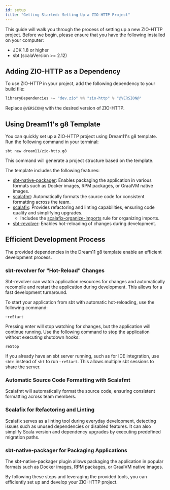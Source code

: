```yaml
---
id: setup
title: "Getting Started: Setting Up a ZIO-HTTP Project"
---
```


This guide will walk you through the process of setting up a new ZIO-HTTP project. Before we begin, please ensure that you have the following installed on your computer:

- JDK 1.8 or higher
- sbt (scalaVersion >= 2.12)

## Adding ZIO-HTTP as a Dependency

To use ZIO-HTTP in your project, add the following dependency to your build file:

```scala
libraryDependencies += "dev.zio" %% "zio-http" % "@VERSION@"
```

Replace `@VERSION@` with the desired version of ZIO-HTTP.

## Using Dream11's g8 Template

You can quickly set up a ZIO-HTTP project using Dream11's g8 template. Run the following command in your terminal:

```shell
sbt new dream11/zio-http.g8
```

This command will generate a project structure based on the template.

The template includes the following features:

- [sbt-native-packager](https://github.com/sbt/sbt-native-packager): Enables packaging the application in various formats such as Docker images, RPM packages, or GraalVM native images.
- [scalafmt](https://github.com/scalameta/scalafmt): Automatically formats the source code for consistent formatting across the team.
- [scalafix](https://github.com/scalacenter/scalafix): Provides refactoring and linting capabilities, ensuring code quality and simplifying upgrades.
    - Includes the [scalafix-organize-imports](https://github.com/liancheng/scalafix-organize-imports) rule for organizing imports.
- [sbt-revolver](https://github.com/spray/sbt-revolver): Enables hot-reloading of changes during development.

## Efficient Development Process

The provided dependencies in the Dream11 g8 template enable an efficient development process.

### sbt-revolver for "Hot-Reload" Changes

Sbt-revolver can watch application resources for changes and automatically recompile and restart the application during development. This allows for a fast development turnaround.

To start your application from sbt with automatic hot-reloading, use the following command:

```shell
~reStart
```

Pressing enter will stop watching for changes, but the application will continue running. Use the following command to stop the application without executing shutdown hooks:

```shell
reStop
```

If you already have an sbt server running, such as for IDE integration, use `sbtn` instead of `sbt` to run `~reStart`. This allows multiple sbt sessions to share the server.

### Automatic Source Code Formatting with Scalafmt

Scalafmt will automatically format the source code, ensuring consistent formatting across team members.

### Scalafix for Refactoring and Linting

Scalafix serves as a linting tool during everyday development, detecting issues such as unused dependencies or disabled features. It can also simplify Scala version and dependency upgrades by executing predefined migration paths.

### sbt-native-packager for Packaging Applications

The sbt-native-packager plugin allows packaging the application in popular formats such as Docker images, RPM packages, or GraalVM native images.

By following these steps and leveraging the provided tools, you can efficiently set up and develop your ZIO-HTTP project.